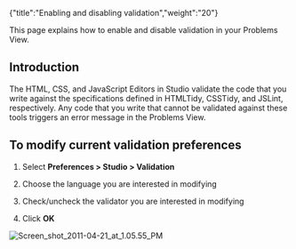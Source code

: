 {"title":"Enabling and disabling validation","weight":"20"} 

This page explains how to enable and disable validation in your Problems View.

## Introduction

The HTML, CSS, and JavaScript Editors in Studio validate the code that you write against the specifications defined in HTMLTidy, CSSTidy, and JSLint, respectively. Any code that you write that cannot be validated against these tools triggers an error message in the Problems View.

## To modify current validation preferences

1.  Select **Preferences > Studio > Validation**
    
2.  Choose the language you are interested in modifying
    
3.  Check/uncheck the validator you are interested in modifying
    
4.  Click **OK**
    

![Screen_shot_2011-04-21_at_1.05.55_PM](/Images/appc/download/attachments/30083302/Screen_shot_2011-04-21_at_1.05.55_PM.png)